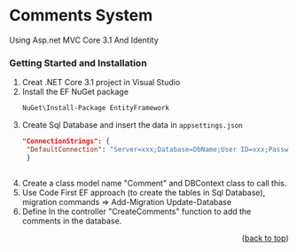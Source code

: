 # Comments System
Using Asp.net MVC Core 3.1 And Identity 

### Getting Started and Installation

1. Creat .NET Core 3.1 project in Visual Studio
2. Install the EF NuGet package  
   ```sh
   NuGet\Install-Package EntityFramework 
   ```
3. Create Sql Database and insert the data in `appsettings.json`
   ```json
   "ConnectionStrings": {
    "DefaultConnection": "Server=xxx;Database=DbName;User ID=xxx;Password=xxx",
    }
  
   ```
4. Create a class model name "Comment" and DBContext class to call this.
5. Use Code First EF approach (to create the tables in Sql Database), 
migration commands =>
Add-Migration
Update-Database
6. Define In the controller "CreateComments" function to add the comments in the database.


<p align="right">(<a href="#readme-top">back to top</a>)</p>

